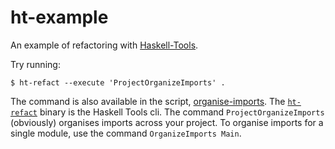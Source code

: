 # ht-example

An example of refactoring with [Haskell-Tools](http://haskelltools.org/).

Try running:

```sh-session
$ ht-refact --execute 'ProjectOrganizeImports' .
```

The command is also available in the script, [organise-imports](/organise-imports).
The [`ht-refact`][ht-refact] binary is the Haskell Tools cli. The command
`ProjectOrganizeImports` (obviously) organises imports across your project. To
organise imports for a single module, use the command `OrganizeImports Main`.

[ht-refact]: https://github.com/haskell-tools/haskell-tools/blob/master/documentation/ht-refact.md
